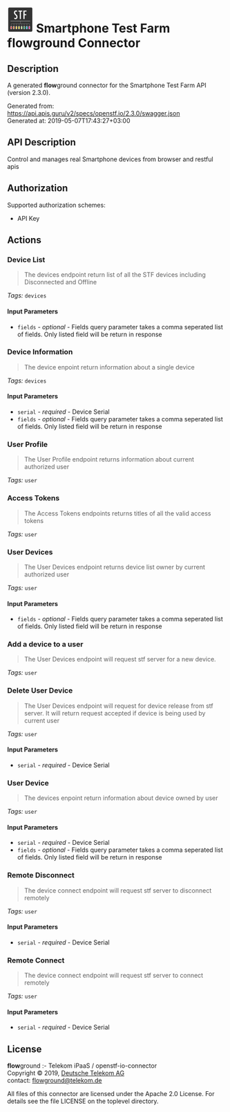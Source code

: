 # ![LOGO](logo.png) Smartphone Test Farm **flow**ground Connector

## Description

A generated **flow**ground connector for the Smartphone Test Farm API (version 2.3.0).

Generated from: https://api.apis.guru/v2/specs/openstf.io/2.3.0/swagger.json<br/>
Generated at: 2019-05-07T17:43:27+03:00

## API Description

Control and manages real Smartphone devices from browser and restful apis

## Authorization

Supported authorization schemes:
- API Key
## Actions

### Device List

> The devices endpoint return list of all the STF devices including Disconnected and Offline

*Tags:* `devices`

#### Input Parameters
* `fields` - _optional_ - Fields query parameter takes a comma seperated list of fields. Only listed field will be return in response

### Device Information

> The device enpoint return information about a single device

*Tags:* `devices`

#### Input Parameters
* `serial` - _required_ - Device Serial
* `fields` - _optional_ - Fields query parameter takes a comma seperated list of fields. Only listed field will be return in response

### User Profile

> The User Profile endpoint returns information about current authorized user

*Tags:* `user`

### Access Tokens

> The Access Tokens endpoints returns titles of all the valid access tokens

*Tags:* `user`

### User Devices

> The User Devices endpoint returns device list owner by current authorized user

*Tags:* `user`

#### Input Parameters
* `fields` - _optional_ - Fields query parameter takes a comma seperated list of fields. Only listed field will be return in response

### Add a device to a user

> The User Devices endpoint will request stf server for a new device.

*Tags:* `user`

### Delete User Device

> The User Devices endpoint will request for device release from stf server. It will return request accepted if device is being used by current user

*Tags:* `user`

#### Input Parameters
* `serial` - _required_ - Device Serial

### User Device

> The devices enpoint return information about device owned by user

*Tags:* `user`

#### Input Parameters
* `serial` - _required_ - Device Serial
* `fields` - _optional_ - Fields query parameter takes a comma seperated list of fields. Only listed field will be return in response

### Remote Disconnect

> The device connect endpoint will request stf server to disconnect remotely

*Tags:* `user`

#### Input Parameters
* `serial` - _required_ - Device Serial

### Remote Connect

> The device connect endpoint will request stf server to connect remotely

*Tags:* `user`

#### Input Parameters
* `serial` - _required_ - Device Serial

## License

**flow**ground :- Telekom iPaaS / openstf-io-connector<br/>
Copyright © 2019, [Deutsche Telekom AG](https://www.telekom.de)<br/>
contact: flowground@telekom.de

All files of this connector are licensed under the Apache 2.0 License. For details
see the file LICENSE on the toplevel directory.
